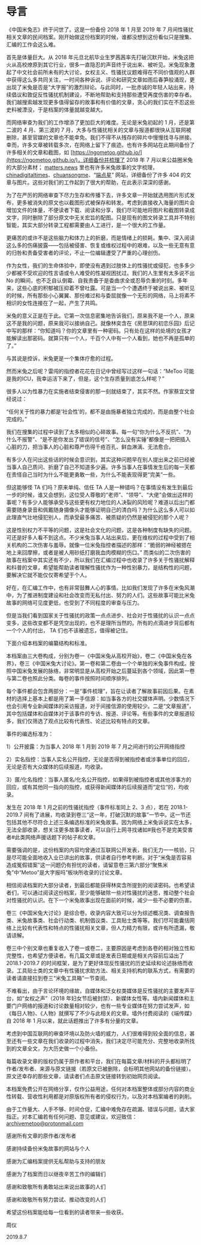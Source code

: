 # 导言

《中国米兔志》终于问世了。这是一份备份 2018 年 1 月至 2019 年 7 月间性骚扰相关文章的民间档案。刚开始做这份档案的时候，谁都没想到这份看似只是搜集、汇编的工作会这么难。 

首先是体量巨大。从 2018 年元旦北航毕业生罗茜茜率先打破沉默开始，米兔这把火从高校燎原到其它行业，很多一直隐忍的声音终于说出来、被听见。米兔现象激起了中文社会前所未有的大讨论，女权主义、性骚扰议题难得在不同价值观的人群中获得这么多共同关注，一时间各种诉说、评论和研究文章如雨后春笋般涌现，更出现了米兔是否是“大字报”的激烈辩论。与此同时，一批赤诚的年轻人站出来，持续倡议和敦促反性骚扰机制建设，不断地帮助和支持那些遭受再度伤害的幸存者。我们越搜索越发现更多值得留存的故事和有价值的文章，贪心的我们实在不忍这些史料被湮没，于是档案的体量就越变越大。 

而网络审查为我们的工作增添了更加巨大的难度。无论是米兔初起的 1 月，还是第二波的 4 月、第三波的 7 月，大多与性骚扰相关的文章与报道都很快从互联网被删除，甚至官媒的文章也不能幸免。我们不得不从残存的碎片中慢慢找寻与拼接。幸而，许多文章被转载多次，在网络上留下了痕迹。也有许多网站在此期间备份了许多相关的文章和截图，如 [https://ngometoo.github.io/](https://ngometoo.github.io/)，详细备份并梳理了 2018 年 7 月以来公益圈米兔的大部分素材； [matters.news](https://matters.news) 里也有许多米兔故事的文字梳理，[chinadigitaltimes](https://chinadigitaltimes.net)、[chuansongme](https://chuansongme.com)、“[端点星](https://terminus2049.github.io)” 网站，详细备份了许多 404 的文章与图片。这些对我们的工作起到了很大的帮助，在此表示深深的感谢。 

为了在严厉的网络审查下尽力生存和传播下去，许多文章一开始就选用图片形式发布，更多被消失的原文也以截图形式被保存和转发。考虑到直接收入海量的图片会增加文件的体量，不便读者下载、阅读和分享，我们尽可能地将图片和截图转录成文字，同时删除了部分原文中无关宏旨的配图。只是现有的图文转录工具并不特别智能，其实大部分转录工程都需要由人工进行，是一个很大的工作量。

更痛苦的或许不是这些脑力和体力上的折磨，而是情绪上的损耗。集中、深入阅读这么多的伤痛披露——包括被侵害、恢复或维权过程中的艰难，以及一些无意有意的归咎和责备受害者的评论，不止一位编辑遭受了严重的心理创伤。

 作为女性，我们的生命体验中，即使没有遇到过肢体上的性骚扰或侵犯，也多多少少都被不受欢迎的性言语或令人难受的性凝视困扰过。我们的人生里有太多说不出 No 的瞬间，也不乏自认倒霉、自我责备于是委曲求全或忍辱负重的时刻。多年来，这些心底的积郁被压抑着不曾吐露。可是当一个个遭遇终于被说出来、被听见的时候，所有那些小心翼翼、那份难过和与委屈就像一个无形的网络，马上将素不相识的女性连接在了一起，产生了共鸣。

 米兔的意义正是在于此。它第一次信息密集地告诉我们，原来我不是一个人，原来这不是我的问题，原来我可以接纳自己。就像林奕含在《房思琪的初恋乐园》后记中写的那样：“你知道吗？你的文章里有一种密码。只有处在这样的处境的女孩才能解读出那密码。就算只有一个人，千百个人中有一个人看到，她也不再是孤单的了。”

与其说是控诉，米兔更是一个集体疗愈的过程。

然而米兔之后呢？雷闯的指控者花花在日记中曾经写过这样一句话：“MeToo 可能是我的ICU，我幸运活下来了，但是，这个生存质量到底怎么样呢？”

很多人以为性暴力在实施者结束侵害的那一刻就结束了，其实不然。作家蔡宜文曾经说过：

“任何关于性的暴力都是‘社会性’的，都不是由施暴者独立完成的，而是由整个社会完成的。”

我们在搜集的过程中读到了太多相似的心碎故事。每一句“你为什么不反抗”、“为什么不报警”、“是不是你发出了错误的信号”、“怎么没有实锤”都像是一把把插入心脏的刀，把当事人的心脏和尊严伤得千疮百孔、鲜血淋漓、无法愈合。

有多少人在问出这些话的时候会意识到，其实这种问题早在别人提出来之前已经被当事人自己质问、折磨了自己不知道多少遍。许多当事人在事情发生后的每一天都在责怪自己当时为什么不能更勇敢一些，为什么不能表现得更“完美”一些。

但这能够怪 TA 们吗？原来单纯、信任 TA 人是一种错吗？在事情没有发生到最后一步的时候，谁又会想到，这位受人尊敬的“老师”、“领导”、“大佬”会做出这样的事呢？有多少人能够承受与这些更有权力地位的人决裂的风险呢？难道以后出门都需要随身录音和佩戴随身摄像头才能够证明自己的清白吗？为什么这么多人可以如此理直气壮地侵犯别人，而承受最多痛苦、被质疑的仍然是被侵犯的那个人呢？

这是性别权力不平等的问题，这是社会文化的问题，这是各种制度有缺失的问题。可还是好多人看不到这点。不少米兔当事人站出来后，更在维权的过程中受到了相关机构的二次伤害与羞辱。就像一位米兔指控者描述的那样：“脆弱的神经被摁在地上来回摩擦，或者是被人用砂纸打磨我血肉模糊的伤口。” 而类似的二次伤害的故事在档案中其实还有不少，所以我们在汇编过程中也收录了许多关于性骚扰解释和科普的文章，希望能帮助读者理解性骚扰作为一种性别暴力，是结构性的问题，要解决它就不能仅仅寄希望于个人。

好在，在汇编工作中，也有非常鼓舞人心的事情。比如我们发现了许多在米兔风潮中，为了推进制度建设和社会改变而无私付出、努力的人们。这些故事可能比米兔故事的网络可见度更低，也受到了不同程度的审查与压力。

但是当我们看到国家关于性骚扰的政策一点点进步、社会对于性骚扰的认识一点点变多，这些改变都不是凭空出现的，也不是理所当然的。所有的点滴进步背后都有一个个人的付出， TA 们也不该被遗忘，值得被记住。

下面介绍本档案的编纂结构和标准。

本档案由三大卷构成，分别为卷一《中国米兔从高校开始》，卷二《中国米兔在各界》，卷三《中国米兔大讨论》。第一卷和第二卷由一个个单独的米兔事件构成。按照中国米兔发展的脉络，非常明显是从高校开始之后蔓延到各个领域，因此第一卷与第二卷也照此分类。每卷的事件按照时间顺序排列。

每个事件都会包含两部分：一是“事件梳理”，旨在让读者了解故事前因后果。在素材的选择上基本上都是用了第一手信源：如当事各方的社交媒体声明。少数情况下也会引用专业新闻媒体的采访报道，对于间接信源的使用较少。二是“文章报道”，其中包括媒体和自媒体对于该事件的专访、报道、评论等。有些事件的文章报道较多，我们仅筛选了观点比较有代表性、论述比较有特点的文章。

事件的编选标准为：

1）公开披露：为当事人 2018 年 1 月到 2019 年 7 月之间进行的公开网络指控 

2）实名指控：当事人实名公开指控，无论是否得到被指控者或涉事单位的回应，无论是否有大众媒体的后续报道，均收录。

 3）匿/化名指控：当事人匿名/化名公开指控，如果得到被指控者或其他涉事方的回应，或有其他同一指向的指控，或获得新闻媒体的后续报道而“定位“的，均收录。

发生在 2018 年 1 月之前的性骚扰指控（事件标准同上 2、3 点），若在 2018.1-2019.7 间有了进展，均收录到卷三“这一年，打破沉默的故事”一节中。这一节还包括其他不尽符合上述三条编选标准的米兔故事。因为网络上米兔诉说实在太多，无法全部收录，想关注更多故事读者，可以自行上网寻找诸如\#我也不是完美受害者\#此类网络声援话题下的帖子和文章。

需要强调的是，这份档案的内容均曾通过互联网公开发表，我们无力一一核验，只是尽可能全面地收入业已讲出的故事，供读者自行参考判断。对于“米兔是否容易造成冤假错案”这一问题仍有担忧的读者，请留意卷三第六部分“聚焦米兔”中“Metoo”是大字报吗”板块所收录的讨论文章。

相信阅读档案的大部分读者，到最后都能获得林奕含所提到的阅读密码。也希望读者们，可以通过阅读这份档案，至少能够破除一些对性骚扰的迷思，推动整个社会对性骚扰的认识。在下一个米兔故事出现在面前的时候，减少一些不必要的伤害。

卷三《中国米兔大讨论》是综合卷。收录内容大致可以分为综述概况类、调查报告类、米兔故事类、社会行动类、机制倡议类、工具贴士类等等。我们尽可能囊括网络上比较有代表性和特点的性骚扰相关文章，但人力精力有限，或许有所遗漏，敬请谅解。

卷三中个别文章也重复收入了卷一或卷二，主要原因是考虑到各卷的相对独立性和完整性，也希望方便读者。有几篇文章或是发表日期或是相关内容前后溢出了 2018.1-2019.7 的时间框架，是为了更好体现反性骚扰的历史延续和论述脉络而收录。工具贴士类的文章中有性骚扰求助方法、相关支持机构的联系方式，有需要的读者请直接拉到卷三“米兔工具箱”一节查阅。

不难看出，由于言论环境的缘故，自媒体和泛女权类媒体是反性骚扰的主要发声平台，如“女权之声”（2018 年妇女节后被封禁）、新媒体女性等。墙内新闻媒体和主要门户网络的报道和讨论数量相对较少，也有一些专业媒体在努力尝试发声，如《每日人物》、《人物》就撰写了不少与此相关的文章。墙外付费阅读的《端传媒》自 2018 年 1 月以来，就此话题推出了许多有分量的文章。

考虑到中国互联网的审查环境以及防火墙的威力，人们很难得到较全面的信息，甚至还有一些文章在我们收录的过程中消失，我们决定尽可能充分、完整地收录所找到的文章全文，为大历史做一个小备份。

每篇收录文章的版权仍属于原作者和平台，我们在每篇文章/材料的开头都标明了作者/发布者、来源与原文链接（若原文已被删除，会标明其他网站的备份链接）。原文还幸存的那些文章，请读者们点击原文链接转到初始网页阅读。

本档案免费公开在网络分享，仅作公益用途，任何对本档案整体或部分内容的商业性转载、营收性利用都是对原版权所有者的侵权行为，以及对本档案编者的剥削。

由于工作量大、人手不够、时间仓促，汇编中难免存在疏漏、错误与问题，请大家指正。对本汇编若有任何问题、意见或建议，欢迎致信：[archivemetoo@protonmail.com](mailto:archivemetoo@protonmail.com)

感谢所有文章的原作者/发布者

感谢持续备份米兔故事的网站与个人

感谢为汇编档案提供无私帮助与支持的朋友

感谢为了档案而日以继夜辛苦工作的编辑们

感谢和致敬所有勇敢站出来说出故事的人们

感谢和致敬所有努力尝试、推动改变的人们

希望这份档案能给每一位看到的读者带来一些收获。

周仪

2019.8.7

